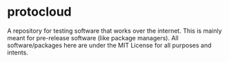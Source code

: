 # protocloud
A repository for testing software that works over the internet.
This is mainly meant for pre-release software (like package managers).
All software/packages here are under the MIT License for all purposes and intents.
